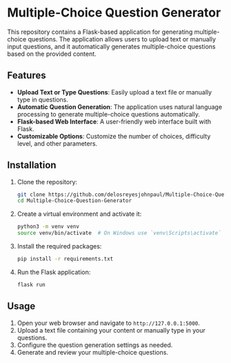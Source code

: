 # Multiple-Choice Question Generator

This repository contains a Flask-based application for generating multiple-choice questions. The application allows users to upload text or manually input questions, and it automatically generates multiple-choice questions based on the provided content.

## Features

- **Upload Text or Type Questions**: Easily upload a text file or manually type in questions.
- **Automatic Question Generation**: The application uses natural language processing to generate multiple-choice questions automatically.
- **Flask-based Web Interface**: A user-friendly web interface built with Flask.
- **Customizable Options**: Customize the number of choices, difficulty level, and other parameters.

## Installation

1. Clone the repository:
    ```bash
    git clone https://github.com/delosreyesjohnpaul/Multiple-Choice-Question-Generator.git
    cd Multiple-Choice-Question-Generator
    ```

2. Create a virtual environment and activate it:
    ```bash
    python3 -m venv venv
    source venv/bin/activate  # On Windows use `venv\Scripts\activate`
    ```

3. Install the required packages:
    ```bash
    pip install -r requirements.txt
    ```

4. Run the Flask application:
    ```bash
    flask run
    ```

## Usage

1. Open your web browser and navigate to `http://127.0.0.1:5000`.
2. Upload a text file containing your content or manually type in your questions.
3. Configure the question generation settings as needed.
4. Generate and review your multiple-choice questions.
